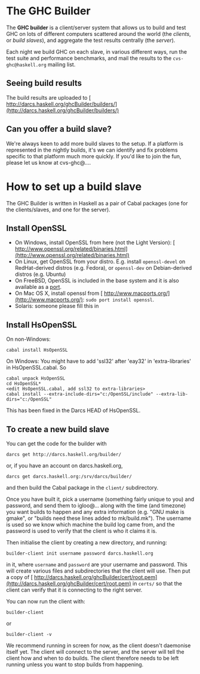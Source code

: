 # The GHC Builder



The **GHC builder** is a client/server system that allows us to build and test GHC on lots of different computers scattered around the world (the *clients*, or *build slaves*), and aggregate the test results centrally (the *server*).



Each night we build GHC on each slave, in various different ways, run the test suite and performance benchmarks, and mail the results to the `cvs-ghc@haskell.org` mailing list.  


## Seeing build results



The build results are uploaded to [
http://darcs.haskell.org/ghcBuilder/builders/](http://darcs.haskell.org/ghcBuilder/builders/)


## Can you offer a build slave?



We're always keen to add more build slaves to the setup. If a platform is represented in the nightly builds, it's we can identify and fix problems specific to that platform much more quickly.  If you'd like to join the fun, please let us know at cvs-ghc@…. 


# How to set up a build slave



The GHC Builder is written in Haskell as a pair of Cabal packages (one for the clients/slaves, and one for the server).


## Install OpenSSL


- On Windows, install OpenSSL from here (not the Light Version): [
  http://www.openssl.org/related/binaries.html](http://www.openssl.org/related/binaries.html)
- On Linux, get OpenSSL from your distro.  E.g. install `openssl-devel` on RedHat-derived distros (e.g. Fedora), or `openssl-dev` on Debian-derived distros (e.g. Ubuntu)
- On FreeBSD, OpenSSL is included in the base system and it is also available as a [
  port](http://www.freshports.org/security/openssl).
- On Mac OS X, install openssl from [
  http://www.macports.org/](http://www.macports.org/): `sudo port install openssl`.
- Solaris: someone please fill this in

## Install HsOpenSSL



On non-Windows:


```wiki
cabal install HsOpenSSL
```


On Windows: You might have to add 'ssl32' after 'eay32' in 'extra-libraries' in HsOpenSSL.cabal.  So


```wiki
cabal unpack HsOpenSSL
cd HsOpenSSL*
<edit HsOpenSSL.cabal, add ssl32 to extra-libraries>
cabal install --extra-include-dirs="c:/OpenSSL/include" --extra-lib-dirs="c:/OpenSSL"
```


This has been fixed in the Darcs HEAD of HsOpenSSL.


## To create a new build slave



You can get the code for the builder with


```wiki
darcs get http://darcs.haskell.org/builder/
```


or, if you have an account on darcs.haskell.org,


```wiki
darcs get darcs.haskell.org:/srv/darcs/builder/
```


and then build the Cabal package in the `client/` subdirectory.



Once you have built it, pick a username (something fairly unique to you) and password, and send them to igloo@… along with the time (and timezone) you want builds to happen and any extra information (e.g. "GNU make is gmake", or "builds need these lines added to mk/build.mk"). The username is used so we know which machine the build log came from, and the password is used to verify that the client is who it claims it is.



Then initialise the client by creating a new directory, and running:


```wiki
builder-client init username password darcs.haskell.org
```


in it, where `username` and `password` are your username and password. This will create various files and subdirectories that the client will use. Then put a copy of [
http://darcs.haskell.org/ghcBuilder/cert/root.pem](http://darcs.haskell.org/ghcBuilder/cert/root.pem) in `certs/` so that the client can verify that it is connecting to the right server.



You can now run the client with:


```wiki
builder-client
```


or


```wiki
builder-client -v
```


We recommend running in screen for now, as the client doesn't daemonise itself yet. The client will connect to the server, and the server will tell the client how and when to do builds. The client therefore needs to be left running unless you want to stop builds from happening.


